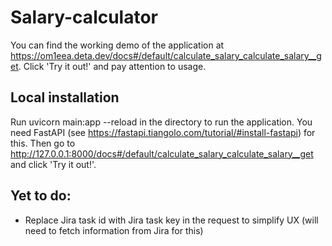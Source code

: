 ﻿# Salary-calculator
You can find the working demo of the application at https://om1eea.deta.dev/docs#/default/calculate_salary_calculate_salary__get. Click 'Try it out!' and pay attention to usage.

## Local installation
Run uvicorn main:app --reload in the directory to run the application. You need FastAPI (see https://fastapi.tiangolo.com/tutorial/#install-fastapi) for this. Then go to http://127.0.0.1:8000/docs#/default/calculate_salary_calculate_salary__get and click 'Try it out!'.

## Yet to do:
- Replace Jira task id with Jira task key in the request to simplify UX (will need to fetch information from Jira for this)